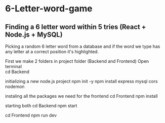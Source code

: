 # 6-Letter-word-game

## Finding a 6 letter word within 5 tries (React + Node.js + MySQL)

Picking a random 6 letter word from a database and if the word we type has any letter at a correct position it's highlighted.

First we make 2 folders in project folder (Backend and Frontend)
Open terminal</br>
cd Backend

initializing a new node.js project
npm init -y
npm install express mysql cors nodemon

instaling all the packages we need for the frontend
cd Frontend
npm install

starting both
cd Backend
npm start

cd Frontend
npm run dev
